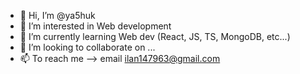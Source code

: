 - 👋 Hi, I’m @ya5huk
- 👀 I’m interested in Web development
- 🌱 I’m currently learning Web dev (React, JS, TS, MongoDB, etc...)
- 💞️ I’m looking to collaborate on ...
- 📫 To reach me --> email ilan147963@gmail.com

<!---
ya5huk/ya5huk is a ✨ special ✨ repository because its `README.md` (this file) appears on your GitHub profile.
You can click the Preview link to take a look at your changes.
--->
